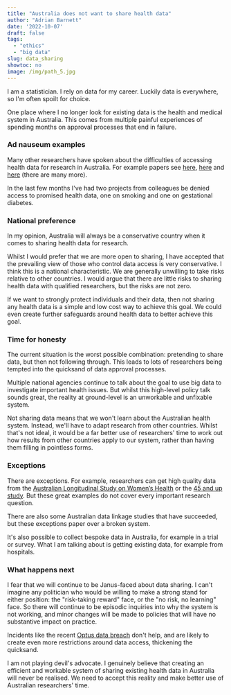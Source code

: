 ```yaml
---
title: "Australia does not want to share health data"
author: "Adrian Barnett"
date: '2022-10-07'
draft: false
tags:
  - "ethics"
  - "big data"
slug: data_sharing
showtoc: no
image: /img/path_5.jpg
---
```


I am a statistician. I rely on data for my career. Luckily data is everywhere, so I'm often spoilt for choice.

One place where I no longer look for existing data is the health and medical system in Australia. This comes from multiple painful experiences of spending months on approval processes that end in failure.

### Ad nauseum examples

Many other researchers have spoken about the difficulties of accessing health data for research in Australia. For example papers see [here](https://www.publish.csiro.au/ah/ah20022), [here](https://onlinelibrary.wiley.com/doi/full/10.1111/1753-6405.12929) and [here](https://www.mja.com.au/journal/2018/208/4/potential-solutions-improve-governance-multicentre-health-services-research) (there are many more).

In the last few months I've had two projects from colleagues be denied access to promised health data, one on smoking and one on gestational diabetes.

### National preference

In my opinion, Australia will always be a conservative country when it comes to sharing health data for research.

Whilst I would prefer that we are more open to sharing, I have accepted that the prevailing view of those who control data access is very conservative. I think this is a national characteristic. We are generally unwilling to take risks relative to other countries. I would argue that there are little risks to sharing health data with qualified researchers, but the risks are not zero. 

If we want to strongly protect individuals and their data, then not sharing any health data is a simple and low cost way to achieve this goal. We could even create further safeguards around health data to better achieve this goal. 

### Time for honesty

The current situation is the worst possible combination: pretending to share data, but then not following through. This leads to lots of researchers being tempted into the quicksand of data approval processes.

Multiple national agencies continue to talk about the goal to use big data to investigate important health issues. But whilst this high-level policy talk sounds great, the reality at ground-level is an unworkable and unfixable system.

Not sharing data means that we won't learn about the Australian health system. Instead, we'll have to adapt research from other countries. Whilst that's not ideal, it would be a far better use of researchers' time to work out how results from other countries apply to our system, rather than having them filling in pointless forms.

### Exceptions

There are exceptions. For example, researchers can get high quality data from the [Australian Longitudinal Study on Women’s Health](https://alswh.org.au/) or the [45 and up study](https://www.saxinstitute.org.au/our-work/45-up-study/). But these great examples do not cover every important research question. 

There are also some Australian data linkage studies that have succeeded, but these exceptions paper over a broken system.

It's also possible to collect bespoke data in Australia, for example in a trial or survey. What I am talking about is getting existing data, for example from hospitals.

### What happens next

I fear that we will continue to be Janus-faced about data sharing. I can't imagine any politician who would be willing to make a strong stand for either position: the "risk-taking reward" face, or the "no risk, no learning" face. So there will continue to be episodic inquiries into why the system is not working, and minor changes will be made to policies that will have no substantive impact on practice. 

Incidents like the recent [Optus data breach](https://www.smh.com.au/technology/optus-hacker-releases-10-000-customer-records-20220927-p5bl7x.html) don't help, and are likely to create even more restrictions around data access, thickening the quicksand. 

I am not playing devil's advocate. I genuinely believe that creating an efficient and workable system of sharing existing health data in Australia will never be realised. We need to accept this reality and make better use of Australian researchers' time. 

